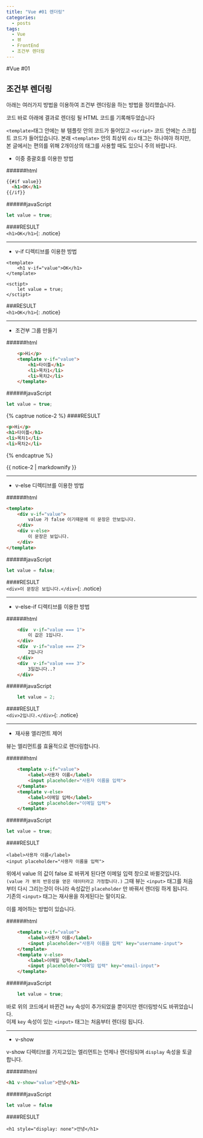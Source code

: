 ```yaml
---
title: "Vue #01 렌더링"
categories:
  - posts
tags:
  - Vue
  - 뷰
  - FrontEnd
  - 조건부 렌더링
---
```


#Vue #01

조건부 렌더링
----

 아래는 여러가지 방법을 이용하여 조건부 렌더링을 하는 방법을 정리했습니다.
 
 코드 바로 아래에 결과로 렌더링 될 HTML 코드를 기록해두었습니다

``<template>``태그 안에는 뷰 템플릿 안의 코드가 들어있고 
``<script>`` 코드 안에는 스크립트 코드가 들어있습니다.
 본래 ``<template>`` 안의 최상위 ``div`` 태그는 하나여야 
 하지만, 본 글에서는 편의를 위해 2개이상의 태그를 사용할 때도 있으니 주의 바랍니다.
 

 - 이중 중괄호를 이용한 방법

######html

```html
{{#if value}}
  <h1>OK</h1>
{{/if}}
```

######javaScript

```javascript
let value = true; 
```

####RESULT <br>``<h1>OK</h1>``{: .notice}

---

- v-if 디렉티브를 이용한 방법

```vue
<template>
    <h1 v-if="value">OK</h1>
</template>

<sctipt>
    let value = true;
</sctipt>
```

###RESULT<br>``<h1>OK</h1>``{: .notice}

---

- 조건부 그룹 만들기

######html

```html
    <p>Hi</p>
    <template v-if="value">
        <h1>타이틀</h1>
        <li>목차1</li>
        <li>목차2</li>
    </template>
```

######javaScript

```javascript
let value = true;
```


{% captrue notice-2 %}
####RESULT<br>
```html
<p>Hi</p> 
<h1>타이틀</h1>
<li>목차1</li>
<li>목차2</li>
```
{% endcaptrue %}

<div class="notice">{{ notice-2 | markdownify }}</div>

---

- v-else 디렉티브를 이용한 방법

######html

```html
<template>
    <div v-if="value">
        value 가 false 이기때문에 이 문장은 안보입니다.
    </div>
    <div v-else>
        이 문장은 보입니다.
    </div>
</template>
```

######javaScript

```javascript
let value = false;
```

####RESULT<br>``<div>이 문장은 보입니다.</div>``{: .notice}

---

- v-else-if 디렉티브를 이용한 방법

######html

```html
    <div  v-if="value === 1">
        이 값은 1입니다.
    </div>
    <div  v-if="value === 2">
        2입니다
    </div>
    <div  v-if="value === 3">
        3일겁니다..?
    </div>
```

######javaScript

```javascript
    let value = 2;
```

####RESULT<br>```<div>2입니다.</div>```{: .notice}

---

- 재사용 엘리먼트 제어

 뷰는 엘리먼트를 효율적으로 렌더링합니다.
 
######html

```html
    <template v-if="value">
        <label>사용자 이름</label>
        <input placeholder="사용자 이름을 입력">
    </template>
    <template v-else>
        <label>이메일 입력</label>
        <input placeholder="이메일 입력">
    </template>
```

######javaScript

```javascript
let value = true;
```

####RESULT<br>
```vue
<label>사용자 이름</label>
<input placeholder="사용자 이름을 입력">
```


위에서 value 의 값이 false 로 바뀌게 된다면 이메일 입력 창으로 바뀔것입니다.<br>
```(value 가 뷰의 반응성을 얻은 데이터라고 가정합니다.)``` 그때 뷰는 ``<input>`` 태그를 처음부터 다시 그리는것이 아니라
속성값인 ``placeholder`` 만 바꿔서 렌더링 하게 됩니다.<br>
 기존의 ``<input>`` 태그는 재사용을 하게된다는 말이지요.

 이를 제어하는 방법이 있습니다.
 
 ######html
 
```html
    <template v-if="value">
        <label>사용자 이름</label>
        <input placeholder="사용자 이름을 입력" key="username-input">
    </template>
    <template v-else>
        <label>이메일 입력</label>
        <input placeholder="이메일 입력" key="email-input">
    </template>
```

######javaScript

```javascript
    let value = true;
```

바로 위의 코드에서 바뀐건 ``key`` 속성이 추가되었을 뿐이지만 렌더링방식도 바뀌었습니다.<br>
이제 ``key`` 속성이 있는 ``<input>`` 태그는 처음부터 렌더링 됩니다.

---

- v-show 

v-show 디렉티브를 가지고있는 엘리먼트는 언제나 렌더링되며 ``display`` 속성을 토글합니다.

######html

```html
<h1 v-show="value">안녕</h1>
```

######javaScript

```javascript
let value = false
```

####RESULT<br>
```vue
<h1 style="display: none">안녕</h1>
```


